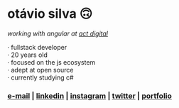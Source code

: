 # otávio silva 🙃

_working with angular at [act digital](https://actdigital.com/)_

 · fullstack developer <br>
 · 20 years old <br>
 · focused on the js ecosystem <br>
 · adept at open source <br>
 · currently studying c#


### [e-mail](mailto:otaviosilva2632@gmail.com) | [linkedin](https://www.linkedin.com/in/otaviosilva02) | [instagram](https://www.instagram.com/_otaviothor) | [twitter](https://twitter.com/otaviothor_) | [portfolio](https://www.otaviosilva.dev/)
